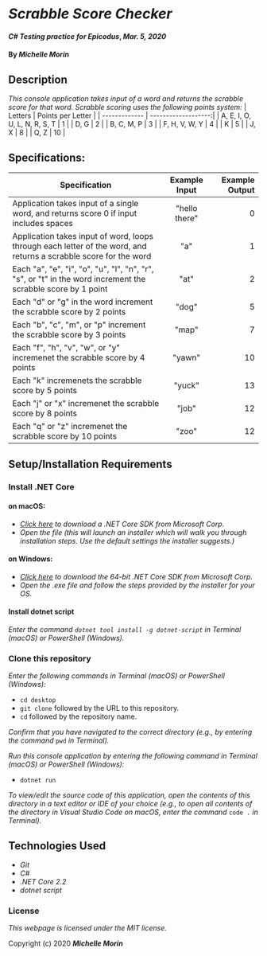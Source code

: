 # _Scrabble Score Checker_

#### _C# Testing practice for Epicodus_, _Mar. 5, 2020_

#### By _**Michelle Morin**_

## Description

_This console application takes input of a word and returns the scrabble score for that word. Scrabble scoring uses the following points system:_
| Letters | Points per Letter |
| ------------- | -------------------:|
| A, E, I, O, U, L, N, R, S, T | 1 |
| D, G | 2 |
| B, C, M, P | 3 |
| F, H, V, W, Y | 4 |
| K | 5 |
| J, X | 8 |
| Q, Z | 10 |

## Specifications:

| Specification | Example Input | Example Output |
| ------------- |:-------------:| -------------------:|
| Application takes input of a single word, and returns score 0 if input includes spaces | "hello there" | 0 |
| Application takes input of word, loops through each letter of the word, and returns a scrabble score for the word | "a" | 1 |
| Each "a", "e", "i", "o", "u", "l", "n", "r", "s", or "t" in the word increment the scrabble score by 1 point | "at" | 2 |
| Each "d" or "g" in the word increment the scrabble score by 2 points | "dog" | 5 |
| Each "b", "c", "m", or "p" increment the scrabble score by 3 points | "map" | 7 |
| Each "f", "h", "v", "w", or "y" incremenet the scrabble score by 4 points | "yawn" | 10 |
| Each "k" incremenets the scrabble score by 5 points | "yuck" | 13 |
| Each "j" or "x" incremenet the scrabble score by 8 points | "job" | 12 |
| Each "q" or "z" incremenet the scrabble score by 10 points | "zoo" | 12 |


## Setup/Installation Requirements

### Install .NET Core

#### on macOS:
* _[Click here](https://dotnet.microsoft.com/download/thank-you/dotnet-sdk-2.2.106-macos-x64-installer) to download a .NET Core SDK from Microsoft Corp._
* _Open the file (this will launch an installer which will walk you through installation steps. Use the default settings the installer suggests.)_

#### on Windows:
* _[Click here](https://dotnet.microsoft.com/download/thank-you/dotnet-sdk-2.2.203-windows-x64-installer) to download the 64-bit .NET Core SDK from Microsoft Corp._
* _Open the .exe file and follow the steps provided by the installer for your OS._

#### Install dotnet script
_Enter the command ``dotnet tool install -g dotnet-script`` in Terminal (macOS) or PowerShell (Windows)._

### Clone this repository

_Enter the following commands in Terminal (macOS) or PowerShell (Windows):_
* ``cd desktop``
* ``git clone`` followed by the URL to this repository.
* ``cd`` followed by the repository name.

_Confirm that you have navigated to the correct directory (e.g., by entering the command_ ``pwd`` _in Terminal)._

_Run this console application by entering the following command in Terminal (macOS) or PowerShell (Windows):_
* ``dotnet run``

_To view/edit the source code of this application, open the contents of this directory in a text editor or IDE of your choice (e.g., to open all contents of the directory in Visual Studio Code on macOS, enter the command_ ``code .`` _in Terminal)._

## Technologies Used
* _Git_
* _C#_
* _.NET Core 2.2_
* _dotnet script_

### License

*This webpage is licensed under the MIT license.*

Copyright (c) 2020 **_Michelle Morin_**